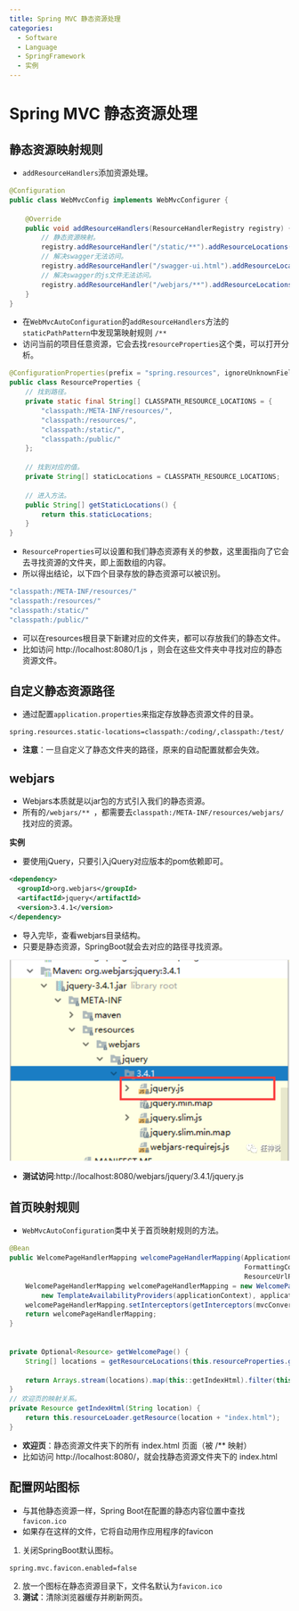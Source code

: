 ```yaml
---
title: Spring MVC 静态资源处理
categories:
  - Software
  - Language
  - SpringFramework
  - 实例
---
```

# Spring MVC 静态资源处理

## 静态资源映射规则

- `addResourceHandlers`添加资源处理。

```java
@Configuration
public class WebMvcConfig implements WebMvcConfigurer {

    @Override
    public void addResourceHandlers(ResourceHandlerRegistry registry) {
        // 静态资源映射。
        registry.addResourceHandler("/static/**").addResourceLocations("classpath:/static/");
        // 解决swagger无法访问。
        registry.addResourceHandler("/swagger-ui.html").addResourceLocations("classpath:/META-INF/resources/", "/static", "/public");
        // 解决swagger的js文件无法访问。
        registry.addResourceHandler("/webjars/**").addResourceLocations("classpath:/META-INF/resources/webjars/");
    }
}

```

- 在`WebMvcAutoConfiguration`的`addResourceHandlers`方法的`staticPathPattern`中发现第映射规则 `/**`
- 访问当前的项目任意资源，它会去找`resourceProperties`这个类，可以打开分析。

```java
@ConfigurationProperties(prefix = "spring.resources", ignoreUnknownFields = false)
public class ResourceProperties {
    // 找到路径。
    private static final String[] CLASSPATH_RESOURCE_LOCATIONS = {
        "classpath:/META-INF/resources/",
        "classpath:/resources/",
        "classpath:/static/",
        "classpath:/public/"
    };

    // 找到对应的值。
    private String[] staticLocations = CLASSPATH_RESOURCE_LOCATIONS;

    // 进入方法。
    public String[] getStaticLocations() {
        return this.staticLocations;
    }
}
```

- `ResourceProperties`可以设置和我们静态资源有关的参数，这里面指向了它会去寻找资源的文件夹，即上面数组的内容。
- 所以得出结论，以下四个目录存放的静态资源可以被识别。

```yaml
"classpath:/META-INF/resources/"
"classpath:/resources/"
"classpath:/static/"
"classpath:/public/"
```

- 可以在resources根目录下新建对应的文件夹，都可以存放我们的静态文件。
- 比如访问 http://localhost:8080/1.js ，则会在这些文件夹中寻找对应的静态资源文件。

## 自定义静态资源路径

- 通过配置`application.properties`来指定存放静态资源文件的目录。

```properties
spring.resources.static-locations=classpath:/coding/,classpath:/test/
```

- **注意**：一旦自定义了静态文件夹的路径，原来的自动配置就都会失效。

## webjars

- Webjars本质就是以jar包的方式引入我们的静态资源。
- 所有的`/webjars/** `，都需要去`classpath:/META-INF/resources/webjars/`找对应的资源。

**实例**

- 要使用jQuery，只要引入jQuery对应版本的pom依赖即可。

```xml
<dependency>
  <groupId>org.webjars</groupId>
  <artifactId>jquery</artifactId>
  <version>3.4.1</version>
</dependency>
```

- 导入完毕，查看webjars目录结构。
- 只要是静态资源，SpringBoot就会去对应的路径寻找资源。

![](https://raw.githubusercontent.com/LuShan123888/Files/main/Pictures/2020-12-10-2020-11-15-640-20201115212727167.png)

- **测试访问**:http://localhost:8080/webjars/jquery/3.4.1/jquery.js

## 首页映射规则

- `WebMvcAutoConfiguration`类中关于首页映射规则的方法。

```java
@Bean
public WelcomePageHandlerMapping welcomePageHandlerMapping(ApplicationContext applicationContext,
                                                           FormattingConversionService mvcConversionService,
                                                           ResourceUrlProvider mvcResourceUrlProvider) {
    WelcomePageHandlerMapping welcomePageHandlerMapping = new WelcomePageHandlerMapping(
        new TemplateAvailabilityProviders(applicationContext), applicationContext, getWelcomePage(), this.mvcProperties.getStaticPathPattern());
    welcomePageHandlerMapping.setInterceptors(getInterceptors(mvcConversionService, mvcResourceUrlProvider));
    return welcomePageHandlerMapping;
}


private Optional<Resource> getWelcomePage() {
    String[] locations = getResourceLocations(this.resourceProperties.getStaticLocations());

    return Arrays.stream(locations).map(this::getIndexHtml).filter(this::isReadable).findFirst();
}
// 欢迎页的映射关系。
private Resource getIndexHtml(String location) {
    return this.resourceLoader.getResource(location + "index.html");
}
```

- **欢迎页**：静态资源文件夹下的所有 index.html 页面（被 /** 映射）
- 比如访问  http://localhost:8080/，就会找静态资源文件夹下的 index.html

## 配置网站图标

- 与其他静态资源一样，Spring Boot在配置的静态内容位置中查找 `favicon.ico`
- 如果存在这样的文件，它将自动用作应用程序的favicon

1. 关闭SpringBoot默认图标。

```properties
spring.mvc.favicon.enabled=false
```

2. 放一个图标在静态资源目录下，文件名默认为`favicon.ico`
3. **测试**：清除浏览器缓存并刷新网页。